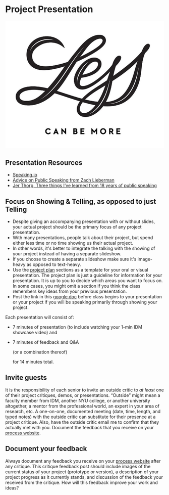 # Project Presentation

![Less Can Be More Illustration by Jolby from the gettoworkbook](../.gitbook/assets/gettoworkbook_less-can-be-more.jpg)

## Presentation Resources

* [Speaking.io](http://speaking.io)
* [Advice on Public Speaking from Zach Lieberman](https://medium.com/@zachlieberman/advice-on-public-talks-a984876388c2)
* [Jer Thorp, Three things I’ve learned from 18 years of public speaking](https://medium.com/@blprnt/the-three-things-i-learned-from-eighteen-years-of-public-speaking-875f01178902) 

## Focus on Showing & Telling, as opposed to just Telling

* Despite giving an accompanying presentation with or without slides, your actual project should be the primary focus of any project presentation.
* With many presentations, people talk about their project, but spend either less time or no time showing us their actual project. 
* In other words, it's better to integrate the talking with the showing of your project instead of having a separate slideshow. 
* If you choose to create a separate slideshow make sure it's image-heavy as opposed to text-heavy. 
* Use the [project plan](../project_plan/) sections as a template for your oral or visual presentation. The project plan is just a guideline for information for your presentation. It is up to you to decide which areas you want to focus on. In some cases, you might omit a section if you think the class remembers key ideas from your previous presentation.
* Post the link in this [google doc](https://docs.google.com/document/d/1EfXgca1QsOS6xNGzMvSjeAmHDSRgqK2bK1CTrJRPoNU/edit) before class begins to your presentation or your project if you will be speaking primarily through showing your project.

Each presentation will consist of:

* 7 minutes of presentation \(to include watching your 1-min IDM showcase video\) and 
* 7 minutes of feedback and Q&A

  \(or a combination thereof\)

  for 14 minutes total.

## Invite guests

It is the responsibility of each senior to invite an outside critic to _at least_ one of their project critiques, demos, or presentations. “Outside” might mean a faculty member from IDM, another NYU college, or another university altogether, a mentor from the professional world, an expert in your area of research, etc. A one-on-one, documented meeting \(date, time, length, and typed notes\) with the outside critic can substitute for their presence at a project critique. Also, have the outside critic email me to confirm that they actually met with you. Document the feedback that you receive on your [process website](../website.md).

## Document your feedback

Always document any feedback you receive on your [process website](../website.md) after any critique. This critique feedback post should include images of the current status of your project \(prototype or version\), a description of your project progress as it currently stands, and discussion of the feedback your received from the critique. How will this feedback improve your work and ideas?



